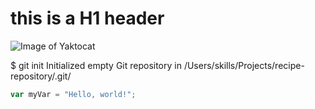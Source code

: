 # this is a H1 header

![Image of Yaktocat](https://octodex.github.com/images/yaktocat.png)


$ git init
Initialized empty Git repository in /Users/skills/Projects/recipe-repository/.git/
``` javascript
var myVar = "Hello, world!";
```
